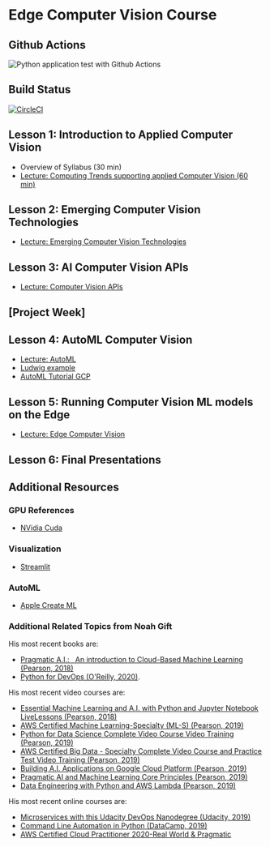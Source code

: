 # Edge Computer Vision Course

## Github Actions

![Python application test with Github Actions](https://github.com/noahgift/edge-computer-vision/workflows/Python%20application%20test%20with%20Github%20Actions/badge.svg)


## Build Status

[![CircleCI](https://circleci.com/gh/noahgift/edge-computer-vision.svg?style=svg)](https://circleci.com/gh/noahgift/edge-computer-vision)


## Lesson 1:  Introduction to Applied Computer Vision

* Overview of Syllabus (30 min)
* [Lecture:  Computing Trends supporting applied Computer Vision (60 min)](https://github.com/noahgift/edge-computer-vision/blob/master/computer_vision_lecture_1.ipynb)

## Lesson 2:  Emerging Computer Vision Technologies

* [Lecture:  Emerging Computer Vision Technologies](https://github.com/noahgift/edge-computer-vision/blob/master/computer_vision_lecture2.ipynb)

## Lesson 3: AI Computer Vision APIs

* [Lecture:  Computer Vision APIs](https://github.com/noahgift/edge-computer-vision/blob/master/computer_vision_lecture3.ipynb)

## [Project Week]
## Lesson 4: AutoML Computer Vision

* [Lecture:  AutoML](https://github.com/noahgift/edge-computer-vision/blob/master/computer_vision_lecture4.ipynb)
* [Ludwig example](https://uber.github.io/ludwig/examples/)
* [AutoML Tutorial GCP](https://cloud.google.com/vision/automl/docs/tutorial)

## Lesson 5: Running Computer Vision ML models on the Edge

* [Lecture:  Edge Computer Vision](https://github.com/noahgift/edge-computer-vision/blob/master/computer_vision_lecture5.ipynb)

## Lesson 6: Final Presentations

## Additional Resources

### GPU References

* [NVidia Cuda](https://docs.nvidia.com/cuda/cuda-quick-start-guide/index.html#linux)

### Visualization

* [Streamlit](https://www.streamlit.io/)

### AutoML

* [Apple Create ML](https://developer.apple.com/documentation/createml)

### Additional Related Topics from Noah Gift

His most recent books are:

*   [Pragmatic A.I.:   An introduction to Cloud-Based Machine Learning (Pearson, 2018)](https://www.amazon.com/Pragmatic-AI-Introduction-Cloud-Based-Analytics/dp/0134863860)
*   [Python for DevOps (O'Reilly, 2020)](https://www.amazon.com/Python-DevOps-Ruthlessly-Effective-Automation/dp/149205769X). 

His most recent video courses are:

*   [Essential Machine Learning and A.I. with Python and Jupyter Notebook LiveLessons (Pearson, 2018)](https://learning.oreilly.com/videos/essential-machine-learning/9780135261118)
*   [AWS Certified Machine Learning-Specialty (ML-S) (Pearson, 2019)](https://learning.oreilly.com/videos/aws-certified-machine/9780135556597)
*   [Python for Data Science Complete Video Course Video Training (Pearson, 2019)](https://learning.oreilly.com/videos/python-for-data/9780135687253)
*   [AWS Certified Big Data - Specialty Complete Video Course and Practice Test Video Training (Pearson, 2019)](https://learning.oreilly.com/videos/aws-certified-big/9780135772324)
*   [Building A.I. Applications on Google Cloud Platform (Pearson, 2019)](https://learning.oreilly.com/videos/building-ai-applications/9780135973462)
*   [Pragmatic AI and Machine Learning Core Principles (Pearson, 2019)](https://learning.oreilly.com/videos/pragmatic-ai-and/9780136554714)
*   [Data Engineering with Python and AWS Lambda (Pearson, 2019)](https://learning.oreilly.com/videos/data-engineering-with/9780135964330)

His most recent online courses are:

*   [Microservices with this Udacity DevOps Nanodegree (Udacity, 2019)](https://www.udacity.com/course/cloud-dev-ops-nanodegree--nd9991)
*   [Command Line Automation in Python (DataCamp, 2019)](https://www.datacamp.com/instructors/ndgift)
*   [AWS Certified Cloud Practitioner 2020-Real World & Pragmatic](https://www.udemy.com/course/aws-certified-cloud-practitioner-2020-real-world-pragmatic/?referralCode=CAC679A7D08212773428)
